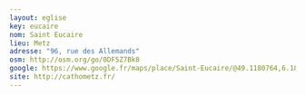 ```yaml
---
layout: eglise
key: eucaire
nom: Saint Eucaire
lieu: Metz
adresse: "96, rue des Allemands"
osm: http://osm.org/go/0DF5Z7Bk8
google: https://www.google.fr/maps/place/Saint-Eucaire/@49.1180764,6.1826889,18z/
site: http://cathometz.fr/
---
```

